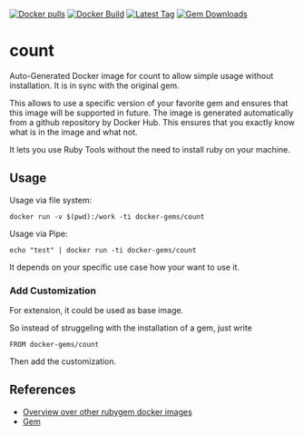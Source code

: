 [![Docker pulls](https://img.shields.io/docker/pulls/rubygem/count.svg)](https://hub.docker.com/r/rubygem/count/)
[![Docker Build](https://img.shields.io/docker/automated/rubygem/count.svg)](https://hub.docker.com/r/rubygem/count/)
[![Latest Tag](https://img.shields.io/github/tag/docker-rubygem/count.svg)](https://hub.docker.com/r/rubygem/count/)
[![Gem Downloads](https://img.shields.io/gem/dt/count.svg)](https://rubygems.org/gems/count/)
# count

Auto-Generated Docker image for count to allow simple usage without installation.
It is in sync with the original gem.

This allows to use a specific version of your favorite gem and ensures that this image will be supported in future.
The image is generated automatically from a github repository by Docker Hub.
This ensures that you exactly know what is in the image and what not.

It lets you use Ruby Tools without the need to install ruby on your machine.

## Usage

Usage via file system:

`docker run -v $(pwd):/work -ti docker-gems/count`

Usage via Pipe:

`echo "test" | docker run -ti docker-gems/count`

It depends on your specific use case how your want to use it.

### Add Customization

For extension, it could be used as base image.

So instead of struggeling with the installation of a gem, just write

`FROM docker-gems/count`

Then add the customization.

## References

 - [Overview over other rubygem docker images](https://github.com/thinkbot/docker-rubygem)
 - [Gem](https://rubygems.org/gems/count/)
